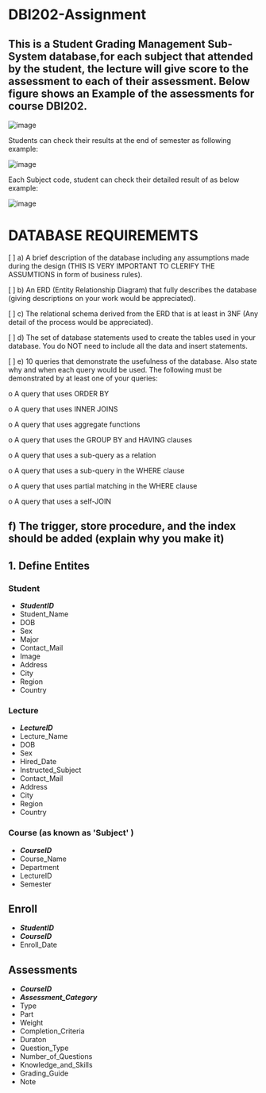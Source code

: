# DBI202-Assignment

## This is a Student Grading Management Sub-System database,for each subject that attended by the student, the lecture will give score to the assessment to each of their assessment. Below figure shows an Example of the assessments for course DBI202.

![image](https://user-images.githubusercontent.com/100286938/174485972-e70254e7-5249-4ade-bc97-3b25f9b53eca.png)

Students can check their results at the end of semester as following example:

![image](https://user-images.githubusercontent.com/100286938/174486043-76c76bcf-2a98-475c-894f-5ce28482ce22.png)

Each Subject code, student can check their detailed result of as below example:

![image](https://user-images.githubusercontent.com/100286938/174486049-6f73fbd3-7a1b-437f-bb9b-d15edb8c7622.png)

# DATABASE REQUIREMEMTS

[ ] a)      A brief description of the database including any assumptions made during the design (THIS IS VERY IMPORTANT TO CLERIFY THE ASSUMTIONS in form of business rules).


[ ] b)      An ERD (Entity Relationship Diagram) that fully describes the database (giving descriptions on your work would be appreciated).


[ ] c)       The relational schema derived from the ERD that is at least in 3NF (Any detail of the process would be appreciated).


[ ] d)      The set of database statements used to create the tables used in your database. You do NOT need to include all the data and insert statements.


[ ] e)      10 queries that demonstrate the usefulness of the database. Also state why and when each query would be used. The following must be demonstrated by at least one of your queries:

o   A query that uses ORDER BY

o   A query that uses INNER JOINS

o   A query that uses aggregate functions

o   A query that uses the GROUP BY and HAVING clauses

o   A query that uses a sub-query as a relation

o   A query that uses a sub-query in the WHERE clause

o   A query that uses partial matching in the WHERE clause

o   A query that uses a self-JOIN


f)        The trigger, store procedure, and the index should be added (explain why you make it)
------------------------------------------------------------------------------------------------------------
## 1. Define Entites
### Student
  - **_StudentID_**
  - Student_Name
  - DOB
  - Sex
  - Major
  - Contact_Mail
  - Image
  - Address
  - City
  - Region
  - Country

### Lecture
  - **_LectureID_**
  - Lecture_Name
  - DOB
  - Sex
  - Hired_Date
  - Instructed_Subject
  - Contact_Mail
  - Address
  - City
  - Region
  - Country

### Course (as known as 'Subject' )
  - **_CourseID_**
  - Course_Name
  - Department
  - LectureID
  - Semester

## Enroll
  - **_StudentID_**
  - **_CourseID_**
  - Enroll_Date
## Assessments
  - **_CourseID_**
  - **_Assessment_Category_**
  - Type
  - Part
  - Weight
  - Completion_Criteria
  - Duraton
  - Question_Type
  - Number_of_Questions
  - Knowledge_and_Skills
  - Grading_Guide
  - Note

